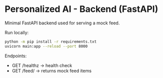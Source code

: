 # Personalized AI - Backend (FastAPI)

Minimal FastAPI backend used for serving a mock feed.

Run locally:

```bash
python -m pip install -r requirements.txt
uvicorn main:app --reload --port 8000
```

Endpoints:
- GET /healthz -> health check
- GET /feed/ -> returns mock feed items
